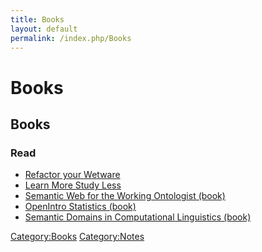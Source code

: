 ```yaml
---
title: Books
layout: default
permalink: /index.php/Books
---
```


# Books

## Books

### Read
- [Refactor your Wetware](Refactor_your_Wetware)
- [Learn More Study Less](Learn_More_Study_Less)
- [Semantic Web for the Working Ontologist (book)](Semantic_Web_for_the_Working_Ontologist_(book))
- [OpenIntro Statistics (book)](OpenIntro_Statistics_(book))
- [Semantic Domains in Computational Linguistics (book)](Semantic_Domains_in_Computational_Linguistics_(book))


[Category:Books](Category_Books)
[Category:Notes](Category_Notes)